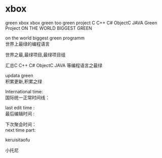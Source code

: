 # xbox
green xbox xbox green too green project C C++ C# ObjectC JAVA Green Project ON THE WORLD BIGGEST GREEN

on the world biggest green programm </br>
世界上最绿的编程语言 </br>

世界之最,最绿项目,最绿项目组 </br>


汇总C C++ C# ObjectC JAVA 等编程语言之最绿 </br>








updata green          </br>
积累更新,积累之绿       </br>



International time:     </br>
国际统一正常时间线：    </br>

last edit time :      </br>
最后编辑时间 :        </br>




下次聚会时间：         </br>
next time part:       </br>







keruisitaofu </br>

小托尼 </br>
